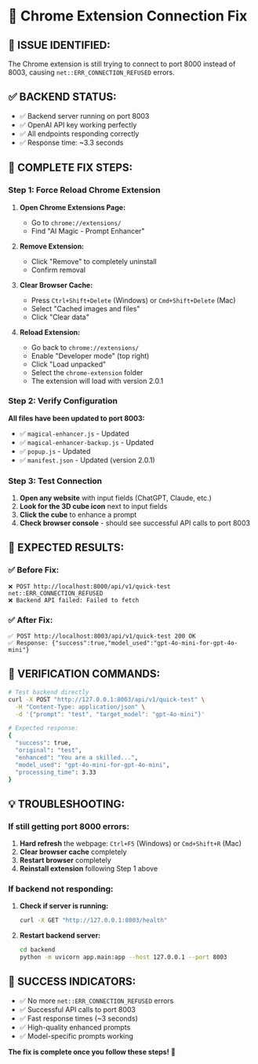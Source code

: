 # 🔧 Chrome Extension Connection Fix

## 🚨 **ISSUE IDENTIFIED:**
The Chrome extension is still trying to connect to port 8000 instead of 8003, causing `net::ERR_CONNECTION_REFUSED` errors.

## ✅ **BACKEND STATUS:**
- ✅ Backend server running on port 8003
- ✅ OpenAI API key working perfectly
- ✅ All endpoints responding correctly
- ✅ Response time: ~3.3 seconds

## 🔧 **COMPLETE FIX STEPS:**

### **Step 1: Force Reload Chrome Extension**

1. **Open Chrome Extensions Page:**
   - Go to `chrome://extensions/`
   - Find "AI Magic - Prompt Enhancer"

2. **Remove Extension:**
   - Click "Remove" to completely uninstall
   - Confirm removal

3. **Clear Browser Cache:**
   - Press `Ctrl+Shift+Delete` (Windows) or `Cmd+Shift+Delete` (Mac)
   - Select "Cached images and files"
   - Click "Clear data"

4. **Reload Extension:**
   - Go back to `chrome://extensions/`
   - Enable "Developer mode" (top right)
   - Click "Load unpacked"
   - Select the `chrome-extension` folder
   - The extension will load with version 2.0.1

### **Step 2: Verify Configuration**

**All files have been updated to port 8003:**
- ✅ `magical-enhancer.js` - Updated
- ✅ `magical-enhancer-backup.js` - Updated  
- ✅ `popup.js` - Updated
- ✅ `manifest.json` - Updated (version 2.0.1)

### **Step 3: Test Connection**

1. **Open any website** with input fields (ChatGPT, Claude, etc.)
2. **Look for the 3D cube icon** next to input fields
3. **Click the cube** to enhance a prompt
4. **Check browser console** - should see successful API calls to port 8003

## 🎯 **EXPECTED RESULTS:**

### **✅ Before Fix:**
```
❌ POST http://localhost:8000/api/v1/quick-test net::ERR_CONNECTION_REFUSED
❌ Backend API failed: Failed to fetch
```

### **✅ After Fix:**
```
✅ POST http://localhost:8003/api/v1/quick-test 200 OK
✅ Response: {"success":true,"model_used":"gpt-4o-mini-for-gpt-4o-mini"}
```

## 🚀 **VERIFICATION COMMANDS:**

```bash
# Test backend directly
curl -X POST "http://127.0.0.1:8003/api/v1/quick-test" \
  -H "Content-Type: application/json" \
  -d '{"prompt": "test", "target_model": "gpt-4o-mini"}'

# Expected response:
{
  "success": true,
  "original": "test",
  "enhanced": "You are a skilled...",
  "model_used": "gpt-4o-mini-for-gpt-4o-mini",
  "processing_time": 3.33
}
```

## 💡 **TROUBLESHOOTING:**

### **If still getting port 8000 errors:**
1. **Hard refresh** the webpage: `Ctrl+F5` (Windows) or `Cmd+Shift+R` (Mac)
2. **Clear browser cache** completely
3. **Restart browser** completely
4. **Reinstall extension** following Step 1 above

### **If backend not responding:**
1. **Check if server is running:**
   ```bash
   curl -X GET "http://127.0.0.1:8003/health"
   ```
2. **Restart backend server:**
   ```bash
   cd backend
   python -m uvicorn app.main:app --host 127.0.0.1 --port 8003
   ```

## 🎉 **SUCCESS INDICATORS:**

- ✅ No more `net::ERR_CONNECTION_REFUSED` errors
- ✅ Successful API calls to port 8003
- ✅ Fast response times (~3 seconds)
- ✅ High-quality enhanced prompts
- ✅ Model-specific prompts working

**The fix is complete once you follow these steps!** 🚀 